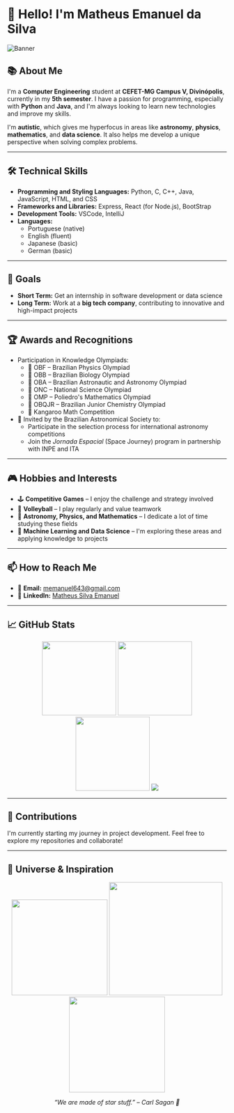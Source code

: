 # 👋 Hello! I'm Matheus Emanuel da Silva

![Banner](https://i.imgur.com/oQnRUfV.jpeg)

## 📚 About Me

I'm a **Computer Engineering** student at **CEFET-MG Campus V, Divinópolis**, currently in my **5th semester**. I have a passion for programming, especially with **Python** and **Java**, and I'm always looking to learn new technologies and improve my skills.

I'm **autistic**, which gives me hyperfocus in areas like **astronomy**, **physics**, **mathematics**, and **data science**. It also helps me develop a unique perspective when solving complex problems.

---

## 🛠️ Technical Skills

- **Programming and Styling Languages:** Python, C, C++, Java, JavaScript, HTML, and CSS  
- **Frameworks and Libraries:** Express, React (for Node.js), BootStrap  
- **Development Tools:** VSCode, IntelliJ  
- **Languages:**  
  - Portuguese (native)  
  - English (fluent)  
  - Japanese (basic)  
  - German (basic)

---

## 🎯 Goals

- **Short Term:** Get an internship in software development or data science  
- **Long Term:** Work at a **big tech company**, contributing to innovative and high-impact projects

---

## 🏆 Awards and Recognitions

- Participation in Knowledge Olympiads:
  - 🥇 OBF – Brazilian Physics Olympiad  
  - 🥇 OBB – Brazilian Biology Olympiad  
  - 🥇 OBA – Brazilian Astronautic and Astronomy Olympiad  
  - 🥇 ONC – National Science Olympiad  
  - 🥇 OMP – Poliedro's Mathematics Olympiad  
  - 🥇 OBQJR – Brazilian Junior Chemistry Olympiad  
  - 🥇 Kangaroo Math Competition  
- 🌌 Invited by the Brazilian Astronomical Society to:
  - Participate in the selection process for international astronomy competitions  
  - Join the *Jornada Espacial* (Space Journey) program in partnership with INPE and ITA  

---

## 🎮 Hobbies and Interests

- 🕹️ **Competitive Games** – I enjoy the challenge and strategy involved  
- 🏐 **Volleyball** – I play regularly and value teamwork  
- 🔭 **Astronomy, Physics, and Mathematics** – I dedicate a lot of time studying these fields  
- 🤖 **Machine Learning and Data Science** – I'm exploring these areas and applying knowledge to projects

---

## 📫 How to Reach Me

- 📧 **Email:** [memanuel643@gmail.com](mailto:memanuel643@gmail.com)  
- 💼 **LinkedIn:** [Matheus Silva Emanuel](https://www.linkedin.com/in/matheus-silva-emanuel/)

---

## 📈 GitHub Stats

<p align="center">

  <!-- GitHub Stats -->
  <img height="170em" src="https://github-readme-stats.vercel.app/api?username=Matheus-Emanue123&show_icons=true&theme=dracula&include_all_commits=true&count_private=true&hide=contribs" />

  <!-- Top Languages -->
  <img height="170em" src="https://github-readme-stats.vercel.app/api/top-langs/?username=Matheus-Emanue123&layout=compact&theme=dracula&hide=JetBrains%20MPS,Jupyter%20Notebook" />

  <!-- Contribution Streaks -->
  <img height="170em" src="https://github-readme-streak-stats.herokuapp.com?user=Matheus-Emanue123&theme=dracula&hide_border=false" />

  <!-- Profile Summary -->
  <img src="https://github-profile-summary-cards.vercel.app/api/cards/profile-details?username=Matheus-Emanue123&theme=dracula" />

</p>

---

## 🤝 Contributions

I'm currently starting my journey in project development. Feel free to explore my repositories and collaborate!

---

## 🌌 Universe & Inspiration

<p align="center">
  <!-- Rotating Galaxy -->
  <img src="https://media3.giphy.com/media/v1.Y2lkPTc5MGI3NjExMjdyZGthcXRsNXB2aXZ3dHJ0dWZ3bTUxYTZscGdyYWE3Y2hsYzhzaSZlcD12MV9pbnRlcm5hbF9naWZfYnlfaWQmY3Q9Zw/oXpAjgGmhcEVbFr5a1/giphy.gif" width="220" />

  <!-- Spinning Black Hole -->
  <img src="https://media1.giphy.com/media/v1.Y2lkPTc5MGI3NjExMHZjMThma2podGxvemE4amFobXZ3bnYycnF6cm0yeDV2bjZsdHZrYiZlcD12MV9pbnRlcm5hbF9naWZfYnlfaWQmY3Q9Zw/5HSYaZTcRpYnS/giphy.gif" width="260" />

  <!-- Supernova Explosion -->
  <img src="https://media2.giphy.com/media/v1.Y2lkPTc5MGI3NjExZThoNWR1bWNqcHhieTRucWg3NnByZDBjY25ndXJ6emtvMmJnNTRuZCZlcD12MV9pbnRlcm5hbF9naWZfYnlfaWQmY3Q9Zw/bGgsc5mWoryfgKBx1u/giphy.gif" width="220" />
</p>

<p align="center"><i>“We are made of star stuff.” – Carl Sagan 🌠</i></p>
